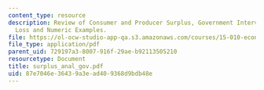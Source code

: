 ```yaml
---
content_type: resource
description: Review of Consumer and Producer Surplus, Government Intervention, Deadweight
  Loss and Numeric Examples.
file: https://ol-ocw-studio-app-qa.s3.amazonaws.com/courses/15-010-economic-analysis-for-business-decisions-fall-2004/87e7046e36439a3ead409368d9bdb48e_surplus_anal_gov.pdf
file_type: application/pdf
parent_uid: 729197a3-8007-916f-29ae-b92113505210
resourcetype: Document
title: surplus_anal_gov.pdf
uid: 87e7046e-3643-9a3e-ad40-9368d9bdb48e
---
```

